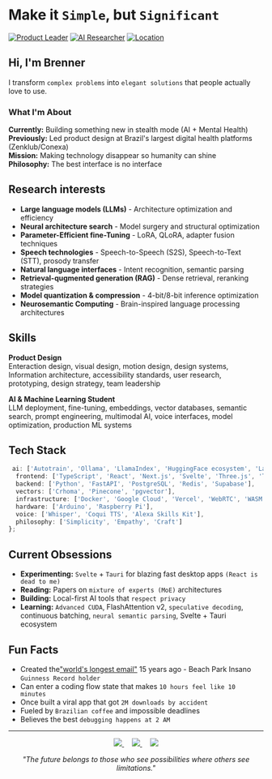 # Make it `Simple`, but `Significant`
[![Product Leader](https://img.shields.io/badge/🚀-Product%20Leader%20|%2022%2B%20years-blue.svg)](https://linkedin.com/in/brennercruvinel)
[![AI Researcher](https://img.shields.io/badge/🧠-AI%20Researcher%20|Neurosemantic-purple.svg)](https://brennercruvinel.com)
[![Location](https://img.shields.io/badge/📍-São%20Paulo%2C%20Brazil-red.svg)](https://maps.app.goo.gl/saopaulo)
## Hi, I'm Brenner

I transform `complex problems` into `elegant solutions` that people actually love to use.

### What I'm About

**Currently:** Building something new in stealth mode (AI + Mental Health)  
**Previously:** Led product design at Brazil's largest digital health platforms (Zenklub/Conexa)  
**Mission:** Making technology disappear so humanity can shine  
**Philosophy:** The best interface is no interface  

## Research interests

* **Large language models (LLMs)** - Architecture optimization and efficiency
* **Neural architecture search** - Model surgery and structural optimization
* **Parameter-Efficient fine-Tuning** - LoRA, QLoRA, adapter fusion techniques
* **Speech technologies** - Speech-to-Speech (S2S), Speech-to-Text (STT), prosody transfer
* **Natural language interfaces** - Intent recognition, semantic parsing
* **Retrieval-qugmented generation (RAG)** - Dense retrieval, reranking strategies
* **Model quantization & compression** - 4-bit/8-bit inference optimization
* **Neurosemantic Computing** - Brain-inspired language processing architectures

## Skills

**Product Design**  
Enteraction design, visual design, motion design, design systems, Information architecture, accessibility standards, user research, prototyping, design strategy, team leadership

**AI & Machine Learning Student**  
LLM deployment, fine-tuning, embeddings, vector databases, semantic search, prompt engineering, multimodal AI, voice interfaces, model optimization, production ML systems

## Tech Stack

```typescript
 ai: ['Autotrain', 'Ollama', 'LlamaIndex', 'HuggingFace ecosystem', 'LangChain', 'PyTorch','Claude CLI','LM Studio'],
  frontend: ['TypeScript', 'React', 'Next.js', 'Svelte', 'Three.js', 'Tailwind', 'WebGPU', 'GLSL'],
  backend: ['Python', 'FastAPI', 'PostgreSQL', 'Redis', 'Supabase'],
  vectors: ['Crhoma', 'Pinecone', 'pgvector'],
  infrastructure: ['Docker', 'Google Cloud', 'Vercel', 'WebRTC', 'WASM'],
  hardware: ['Arduino', 'Raspberry Pi'],
  voice: ['Whisper', 'Coqui TTS', 'Alexa Skills Kit'],
  philosophy: ['Simplicity', 'Empathy', 'Craft']
};
```


## Current Obsessions

- **Experimenting:** `Svelte` + `Tauri` for blazing fast desktop apps `(React is dead to me)`
- **Reading:** Papers on `mixture of experts (MoE)` architectures
- **Building:** Local-first AI tools that `respect privacy`
- **Learning:** `Advanced CUDA`, FlashAttention v2, `speculative decoding`, continuous batching, `neural semantic parsing`, Svelte + Tauri ecosystem

## Fun Facts

- Created the["world's longest email"](https://www.meioemensagem.com.br/comunicacao/acao-do-beach-park-propoe-emocao-real) 15 years ago - Beach Park Insano `Guinness Record holder`
- Can enter a coding flow state that makes `10 hours feel like 10 minutes`
- Once built a viral app that got `2M downloads by accident`
- Fueled by `Brazilian coffee` and impossible deadlines
- Believes the best `debugging happens at 2 AM`

---

<p align="center">
  <a href="https://linkedin.com/in/brennercruvinel">
    <img src="https://img.shields.io/badge/LinkedIn-0077B5.svg" />
  </a>
  &nbsp;&nbsp;&nbsp;
  <a href="https://instagram.com/brennercruvinel">
    <img src="https://img.shields.io/badge/Instagram-E4405F.svg" />
  </a>
  &nbsp;&nbsp;&nbsp;
  <a href="https://twitter.com/brennercruvinel">
    <img src="https://img.shields.io/badge/Twitter-1DA1F2.svg" />
  </a>
</p>
<p align="center">
  <i>"The future belongs to those who see possibilities where others see limitations."</i>
</p>
